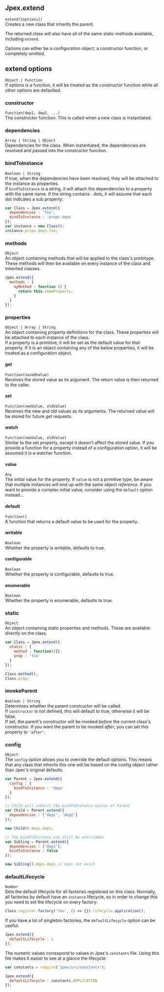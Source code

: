 ## Jpex.extend
`extend([options])`  
Creates a new class that inherits the parent.

The returned class will also have all of the same static methods available, including `extend`.

Options can either be a configuration object, a constructor function, or completely omitted.

## extend options
`Object | Function`  
If options is a function, it will be treated as the constructor function while all other options are defaulted.

### constructor
`Function(dep1, dep2, ...)`  
The constructor function. This is called when a new class is instantiated.
### dependencies
`Array | String | Object`  
Dependencies for the class. When instantiated, the dependencies are resolved and passed into the constructor function.
### bindToInstance
`Boolean | String`  
If true, when the dependencies have been resolved, they will be attached to the instance as properties.  
If `bindToInstance` is a string, it will attach the dependencies to a property with the same name. If the string contains *.* dots, it will assume that each dot indicates a sub property:
```javascript
var Class = Jpex.extend({
  dependencies : 'foo',
  bindToInstance : 'props.deps'
});
var instance = new Class();
instance.props.deps.foo;
```
### methods
`Object`  
An object containing methods that will be applied to the class's prototype. These methods will then be available on every instance of the class and inherited classes.
```javascript
Jpex.extend({
  methods : {
    myMethod : function () {
      return this.someProperty;
    }
  }
});
```

### properties
`Object | Array | String`  
An object containing property definitions for the class. These properties will be attached to each instance of the class.  
If a property is a primitive, it will be set as the default value for that property. If it is an object containing any of the below properties, it will be treated as a configuration object.
#### get
`Function(savedValue)`  
Receives the stored value as its argument. The return value is then returned to the caller.
#### set
`Function(newValue, oldValue)`  
Receives the new and old values as its arguments. The returned value will be stored for future *get* requests.
#### watch
`Function(newValue, oldValue)`  
Similar to the set property, except it doesn't affect the stored value. If you provide a function for a property instead of a configuration option, it will be assumed it is a watcher function.
#### value
`Any`  
The initial value for the property. If `value` is not a primitive type, be aware that multiple instances will end up with the same *object reference*. If you want to provide a complex initial value, consider using the `default` option instead...
#### default
`Function()`  
A function that returns a default value to be used for the property.
#### writable
`Boolean`  
Whether the property is writable, defaults to true.
#### configurable
`Boolean`  
Whether the property is configurable, defaults to true.
#### enumerable
`Boolean`  
Whether the property is enumerable, defaults to true.

### static
`Object`  
An object containing static properties and methods. These are available directly on the class.
```javascript
var Class = Jpex.extend({
  static : {
    method : function(){},
    prop : 'foo'
  }
});

Class.method();
Class.prop;
```
### invokeParent
`Boolean | String`  
Determines whether the parent constructor will be called.  
If `constructor` is not defined, this will default to true, otherwise it will be false.  
If set, the parent's constructor will be invoked *before* the current class's constructor. If you want the parent to be invoked *after*, you can set this property to `'after'`.
### config
`Object`  
The `config` option allows you to override the default options. This means that any class that inherits this one will be based on the config object rather than Jpex's original defaults.
```javascript
var Parent = Jpex.extend({
  config : {
    bindToInstance : 'deps'
  }
});

// Child will inherit the bindToInstance option of Parent
var Child = Parent.extend({
  dependencies : ['dep1', 'dep2']
});

new Child().deps.dep1;

// The bindToInstance can still be overridden
var Sibling = Parent.extend({
  dependencies : ['dep1'],
  bindToInstance : false
});

new Sibling().deps.dep1 // does not exist
```
### defaultLifecycle
`Number`  
Sets the default lifecycle for all factories registered on this class. Normally, all factories by default have an `instance` lifecycle, so in order to change this you need to set the lifecycle on every factory:
```javascript
Class.register.factory('foo', () => {}).lifecycle.application();
```
If you have a lot of singleton factories, the `defaultLifecycle` option can be useful:
```javascript
Jpex.extend({
  defaultLifecycle : 1
});
```
The numeric values correspond to values in Jpex's `constants` file. Using this file makes it easier to see at a glance the lifecycle:
```javascript
var constants = require('jpex/src/constants');

Jpex.extend({
  defaultLifecycle : constants.APPLICATION
});
```
